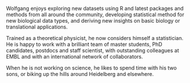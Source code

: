 Wolfgang enjoys exploring new datasets using R and latest packages and methods from all around the community, developing statistical method for new biological data types, and deriving new insights on basic biology or translational applications.

Trained as a theoretical physicist, he now considers himself a statistician. He is happy to work with a brilliant team of master students, PhD candidates, postdocs and staff scientist, with outstanding colleagues at EMBL and with an international network of collaborators.

When he is not working on science, he likes to spend time with his two sons, or biking up the hills around Heidelberg and elsewhere.
